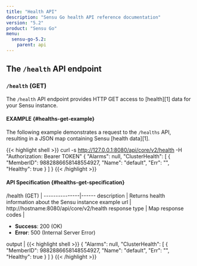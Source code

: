 ```yaml
---
title: "Health API"
description: "Sensu Go health API reference documentation"
version: "5.2"
product: "Sensu Go"
menu:
  sensu-go-5.2:
    parent: api
---
```


## The `/health` API endpoint

### `/health` (GET)

The `/health` API endpoint provides HTTP GET access to [health][1] data for your Sensu instance.

#### EXAMPLE {#healths-get-example}

The following example demonstrates a request to the `/healths` API, resulting in
a JSON map containing Sensu [health data][1].

{{< highlight shell >}}
curl -s http://127.0.0.1:8080/api/core/v2/health -H "Authorization: Bearer TOKEN"
{
  "Alarms": null,
  "ClusterHealth": [
    {
      "MemberID": 9882886658148554927,
      "Name": "default",
      "Err": "",
      "Healthy": true
    }
  ]
}
{{< /highlight >}}

#### API Specification {#healths-get-specification}

/health (GET)  | 
---------------|------
description    | Returns health information about the Sensu instance
example url    | http://hostname:8080/api/core/v2/health
response type  | Map
response codes | <ul><li>**Success**: 200 (OK)</li><li>**Error**: 500 (Internal Server Error)</li></ul>
output         | {{< highlight shell >}}
{
  "Alarms": null,
  "ClusterHealth": [
    {
      "MemberID": 9882886658148554927,
      "Name": "default",
      "Err": "",
      "Healthy": true
    }
  ]
}
{{< /highlight >}}
